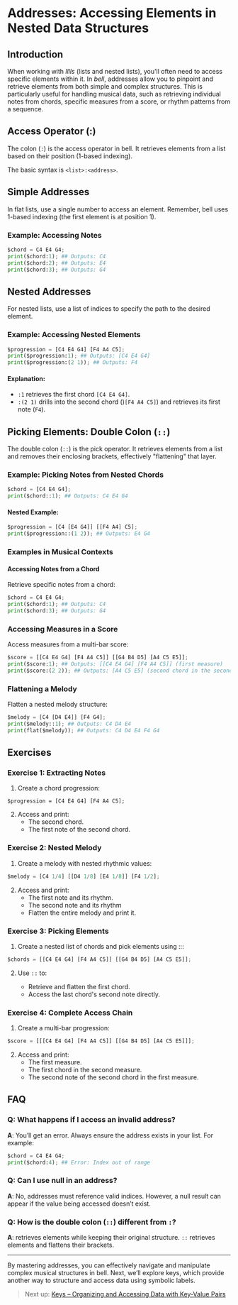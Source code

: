 # Addresses: Accessing Elements in Nested Data Structures

## Introduction

When working with _lllls_ (lists and nested lists), you'll often need to access specific elements within it. In _bell_, addresses allow you to pinpoint and retrieve elements from both simple and complex structures. This is particularly useful for handling musical data, such as retrieving individual notes from chords, specific measures from a score, or rhythm patterns from a sequence.

## Access Operator (:)

The colon (`:`) is the access operator in bell. It retrieves elements from a list based on their position (1-based indexing).

The basic syntax is `<list>:<address>`.

## Simple Addresses

In flat lists, use a single number to access an element. Remember, bell uses 1-based indexing (the first element is at position 1).

### Example: Accessing Notes

```py
$chord = C4 E4 G4;
print($chord:1); ## Outputs: C4
print($chord:2); ## Outputs: E4
print($chord:3); ## Outputs: G4
```

## Nested Addresses

For nested lists, use a list of indices to specify the path to the desired element.

### Example: Accessing Nested Elements

```py
$progression = [C4 E4 G4] [F4 A4 C5];
print($progression:1); ## Outputs: [C4 E4 G4]
print($progression:(2 1)); ## Outputs: F4
```

#### Explanation:

- `:1` retrieves the first chord `[C4 E4 G4]`.
- `:(2 1)` drills into the second chord ()`[F4 A4 C5]`) and retrieves its first note (`F4`).

## Picking Elements: Double Colon (`::`)

The double colon (`::`) is the pick operator. It retrieves elements from a list and removes their enclosing brackets, effectively "flattening" that layer.

### Example: Picking Notes from Nested Chords

```py
$chord = [C4 E4 G4];
print($chord::1); ## Outputs: C4 E4 G4
```

#### Nested Example:

```py
$progression = [C4 [E4 G4]] [[F4 A4] C5];
print($progression::(1 2)); ## Outputs: E4 G4
```

### Examples in Musical Contexts

#### Accessing Notes from a Chord

Retrieve specific notes from a chord:

```py
$chord = C4 E4 G4;
print($chord:1); ## Outputs: C4
print($chord:3); ## Outputs: G4
```

### Accessing Measures in a Score

Access measures from a multi-bar score:

```py
$score = [[C4 E4 G4] [F4 A4 C5]] [[G4 B4 D5] [A4 C5 E5]];
print($score:1); ## Outputs: [[C4 E4 G4] [F4 A4 C5]] (first measure)
print($score:(2 2)); ## Outputs: [A4 C5 E5] (second chord in the second measure)
```

### Flattening a Melody

Flatten a nested melody structure:

```py
$melody = [C4 [D4 E4]] [F4 G4];
print($melody::1); ## Outputs: C4 D4 E4
print(flat($melody)); ## Outputs: C4 D4 E4 F4 G4
```

## Exercises

### Exercise 1: Extracting Notes

1. Create a chord progression:

```
$progression = [C4 E4 G4] [F4 A4 C5];
```

2. Access and print:
   - The second chord.
   - The first note of the second chord.

### Exercise 2: Nested Melody

1. Create a melody with nested rhythmic values:

```py
$melody = [C4 1/4] [[D4 1/8] [E4 1/8]] [F4 1/2];
```

2. Access and print:
   - The first note and its rhythm.
   - The second note and its rhythm
   - Flatten the entire melody and print it.

### Exercise 3: Picking Elements

1. Create a nested list of chords and pick elements using :::

```py
$chords = [[C4 E4 G4] [F4 A4 C5]] [[G4 B4 D5] [A4 C5 E5]];
```

2. Use `::` to:

   - Retrieve and flatten the first chord.
   - Access the last chord's second note directly.

### Exercise 4: Complete Access Chain

1. Create a multi-bar progression:

```py
$score = [[[C4 E4 G4] [F4 A4 C5]] [[G4 B4 D5] [A4 C5 E5]]];
```

2. Access and print:
   - The first measure.
   - The first chord in the second measure.
   - The second note of the second chord in the first measure.

## FAQ

### Q: What happens if I access an invalid address?

**A**: You’ll get an error. Always ensure the address exists in your list. For example:

```py
$chord = C4 E4 G4;
print($chord:4); ## Error: Index out of range
```

### Q: Can I use null in an address?

**A**: No, addresses must reference valid indices. However, a null result can appear if the value being accessed doesn’t exist.

### Q: How is the double colon (`::`) different from `:`?

**A**: retrieves elements while keeping their original structure. `::` retrieves elements and flattens their brackets.

---

By mastering addresses, you can effectively navigate and manipulate complex musical structures in bell. Next, we’ll explore keys, which provide another way to structure and access data using symbolic labels.

> Next up: [Keys – Organizing and Accessing Data with Key-Value Pairs](keys.md)
